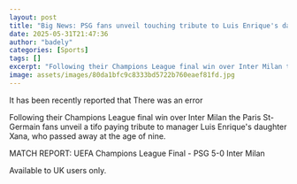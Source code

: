 ```yaml
---
layout: post
title: "Big News: PSG fans unveil touching tribute to Luis Enrique's daughter"
date: 2025-05-31T21:47:36
author: "badely"
categories: [Sports]
tags: []
excerpt: "Following their Champions League final win over Inter Milan the Paris St-Germain fans unveil a tifo paying tribute to manager Luis Enrique's daughter "
image: assets/images/80da1bfc9c8333bd5722b760eaef81fd.jpg
---
```


It has been recently reported that There was an error

Following their Champions League final win over Inter Milan the Paris St-Germain fans unveil a tifo paying tribute to manager Luis Enrique's daughter Xana, who passed away at the age of nine.

MATCH REPORT: UEFA Champions League Final - PSG 5-0 Inter Milan

Available to UK users only.

